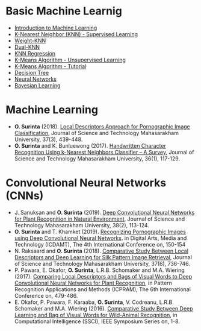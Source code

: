# Basic Machine Learnig

* [Introduction to Machine Learning](https://github.com/mrolarik/basic-machine-learnig/blob/master/ML-01-Machine-Learning-Introduction-to-Machine-Learning.pdf)
* [K-Nearest Neighbor (KNN) - Supervised Learning](https://github.com/mrolarik/basic-machine-learnig/blob/master/ML-02-Machine-Learning-K-nearest-neighbor.pdf)
* [Weight-KNN](https://github.com/mrolarik/basic-machine-learnig/blob/master/weight-knn.pdf)
* [Dual-KNN](https://github.com/mrolarik/basic-machine-learnig/blob/master/KNN-vs-dual-knn.pdf)
* [KNN Regression](https://github.com/mrolarik/basic-machine-learnig/blob/master/knn-regression.pdf)
* [K-Means Algorithm - Unsupervised Learning](https://github.com/mrolarik/basic-machine-learnig/blob/master/ML-03-Machine-Learning-K-means.pdf)
* [K-Means Algorithm - Tutorial](https://github.com/mrolarik/basic-machine-learnig/blob/master/kmean.pdf)
* [Decision Tree](https://github.com/mrolarik/basic-machine-learnig/blob/master/ML-04-Machine-Learning-Decision-Tree.pdf)
* [Neural Networks](https://github.com/mrolarik/basic-machine-learnig/blob/master/ML-05-Machine-Learning-Neural-Networks.pdf)
* [Bayesian Learning](https://github.com/mrolarik/basic-machine-learnig/blob/master/ML-07-Machine-Learning-Bayesian-Learning.pdf)


# Machine Learning
* **O. Surinta** (2018). [Local Descriptors Approach for Pornographic Image Classification](http://olarik.it.msu.ac.th/wp-content/uploads/2018/11/article2160_13525_new.pdf), Journal of Science and Technology Mahasarakham University, 37(3), 439-448.
* **O. Surinta** and K. Bunluewong (2017). [Handwritten Character Recognition Using k-Nearest Neighbors Classifier – A Survey](http://olarik.it.msu.ac.th/backup/publications/msu-journal-olarik-knn-2016.pdf), Journal of Science and Technology Mahasarakham University, 36(1), 117-129.


# Convolutional Neural Networks (CNNs)
* J. Sanuksan and **O. Surinta** (2019). [Deep Convolutional Neural Networks for Plant Recognition in Natural Environment](https://github.com/mrolarik/basic-machine-learnig/blob/master/article2449_80536.pdf), Journal of Science and Technology Mahasarakham University, 38(2), 113-124.
* **O. Surinta** and T. Khamket (2019). [Recognizing Pornographic Images using Deep Convolutional Neural Networks](https://github.com/mrolarik/basic-machine-learnig/blob/master/ECTI_DAMT_Proceeding2019-02.pdf). in Digital Arts, Media and Technology (ICDAMT), The 4th International Conference on, 150-154
* N. Raksaard and **O. Surinta** (2018). [Comparative Study Between Local Descriptors and Deep Learning for Silk Pattern Image Retrieval](https://github.com/mrolarik/basic-machine-learnig/blob/master/article2392_99979.pdf), Journal of Science and Technology Mahasarakham University, 37(6), 736-746.
* P. Pawara, E. Okafor, **O. Surinta**, L.R.B. Schomaker and M.A. Wiering (2017). [Comparing Local Descriptors and Bags of Visual Words to Deep Convolutional Neural Networks for Plant Recognition](https://www.ai.rug.nl/~mwiering/GROUP/ARTICLES/ICPRAM_Plant_Recognition.pdf), in Pattern Recognition Applications and Methods (ICPRAM), The 6th International Conference on, 479-486.
* E. Okafor, P. Pawara, F. Karaaba, **O. Surinta**, V. Codreanu, L.R.B. Schomaker and M.A. Wiering (2016). [Comparative Study Between Deep Learning and Bag of Visual Words for Wild-Animal Recognition](http://www.ai.rug.nl/~mrolarik/Publications/SSCI-07850111-1.pdf), in Computational Intelligence (SSCI), IEEE Symposium Series on, 1-8.

